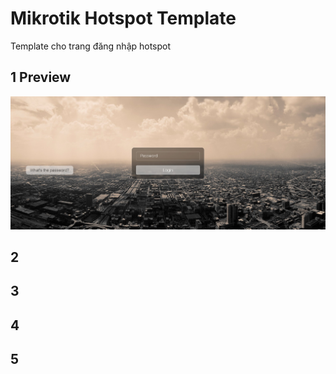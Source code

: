 # Mikrotik Hotspot Template
 Template cho trang đăng nhập hotspot
## 1 Preview
![Template 1](/1/0_src/1_preview.jpg)
## 2
## 3
## 4
## 5
